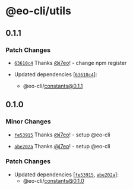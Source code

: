 # @eo-cli/utils

## 0.1.1

### Patch Changes

- [`63610c4`](https://github.com/eopol/eo-cli/commit/63610c4d331b29d381734f488bbf129134eb8277) Thanks [@i7eo](https://github.com/i7eo)! - change npm register

- Updated dependencies [[`63610c4`](https://github.com/eopol/eo-cli/commit/63610c4d331b29d381734f488bbf129134eb8277)]:
  - @eo-cli/constants@0.1.1

## 0.1.0

### Minor Changes

- [`fe53915`](https://github.com/eopol/eo-cli/commit/fe539159d19fd32a312fe41dd69fd07e2353ad87) Thanks [@i7eo](https://github.com/i7eo)! - setup @eo-cli

- [`abe202a`](https://github.com/eopol/eo-cli/commit/abe202a0efaf5330d1eccbe77fb2e8fe2b7cdf12) Thanks [@i7eo](https://github.com/i7eo)! - setup @eo-cli

### Patch Changes

- Updated dependencies [[`fe53915`](https://github.com/eopol/eo-cli/commit/fe539159d19fd32a312fe41dd69fd07e2353ad87), [`abe202a`](https://github.com/eopol/eo-cli/commit/abe202a0efaf5330d1eccbe77fb2e8fe2b7cdf12)]:
  - @eo-cli/constants@0.1.0
